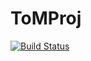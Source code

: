 # ToMProj

[![Build Status](https://github.com/mercush/ToMProj.jl/actions/workflows/CI.yml/badge.svg?branch=main)](https://github.com/mercush/ToMProj.jl/actions/workflows/CI.yml?query=branch%3Amain)
